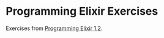 # Programming Elixir Exercises

Exercises from [Programming Elixir 1.2](https://pragprog.com/book/elixir12/programming-elixir-1-2).
